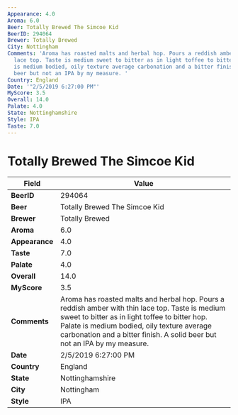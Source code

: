 ```yaml
---
Appearance: 4.0
Aroma: 6.0
Beer: Totally Brewed The Simcoe Kid
BeerID: 294064
Brewer: Totally Brewed
City: Nottingham
Comments: 'Aroma has roasted malts and herbal hop. Pours a reddish amber with thin
  lace top. Taste is medium sweet to bitter as in light toffee to bitter hop. Palate
  is medium bodied, oily texture average carbonation and a bitter finish. A solid
  beer but not an IPA by my measure. '
Country: England
Date: '"2/5/2019 6:27:00 PM"'
MyScore: 3.5
Overall: 14.0
Palate: 4.0
State: Nottinghamshire
Style: IPA
Taste: 7.0
---
```


# Totally Brewed The Simcoe Kid

| Field         | Value |
|---------------|-------|
| **BeerID** | 294064 |
| **Beer** | Totally Brewed The Simcoe Kid |
| **Brewer** | Totally Brewed |
| **Aroma** | 6.0 |
| **Appearance** | 4.0 |
| **Taste** | 7.0 |
| **Palate** | 4.0 |
| **Overall** | 14.0 |
| **MyScore** | 3.5 |
| **Comments** | Aroma has roasted malts and herbal hop. Pours a reddish amber with thin lace top. Taste is medium sweet to bitter as in light toffee to bitter hop. Palate is medium bodied, oily texture average carbonation and a bitter finish. A solid beer but not an IPA by my measure.  |
| **Date** | 2/5/2019 6:27:00 PM |
| **Country** | England |
| **State** | Nottinghamshire |
| **City** | Nottingham |
| **Style** | IPA |
